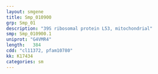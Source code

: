 ```yaml
---
layout: smgene
title: Smp_010900
grp: Smp_01
description: "39S ribosomal protein L53, mitochondrial"
smp: Smp_010900.1
uniprot: "G4VMR4"
length:   384
cdd: "cl11372, pfam10780"
kk: K17434
categories: sm
---
```

